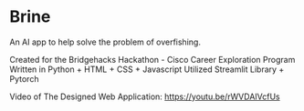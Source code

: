 # Brine
An AI app to help solve the problem of overfishing.

Created for the Bridgehacks Hackathon - Cisco Career Exploration Program
Written in Python + HTML + CSS + Javascript
Utilized Streamlit Library + Pytorch

Video of The Designed Web Application:
https://youtu.be/rWVDAIVcfUs
